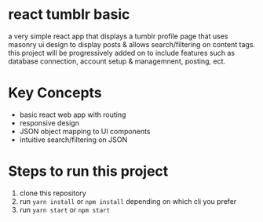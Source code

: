 # react tumblr basic

a very simple react app that displays a tumblr profile page that uses masonry ui design to display posts & allows search/filtering on content tags.
this project will be progressively added on to include features such as database connection, account setup & managemnent, posting, ect. 

# Key Concepts

* basic react web app with routing
* responsive design
* JSON object mapping to UI components
* intuitive search/filtering on JSON

# Steps to run this project
1) clone this repository 
2) run `yarn install` or `npm install` depending on which cli you prefer
3) run `yarn start` or `npm start`
